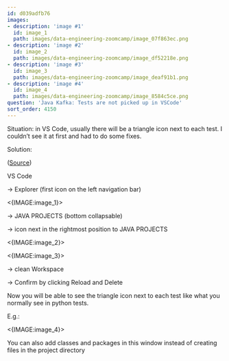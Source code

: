 ```yaml
---
id: d039adfb76
images:
- description: 'image #1'
  id: image_1
  path: images/data-engineering-zoomcamp/image_07f863ec.png
- description: 'image #2'
  id: image_2
  path: images/data-engineering-zoomcamp/image_df52218e.png
- description: 'image #3'
  id: image_3
  path: images/data-engineering-zoomcamp/image_deaf91b1.png
- description: 'image #4'
  id: image_4
  path: images/data-engineering-zoomcamp/image_8584c5ce.png
question: 'Java Kafka: Tests are not picked up in VSCode'
sort_order: 4150
---
```


Situation: in VS Code, usually there will be a triangle icon next to each test. I couldn’t see it at first and had to do some fixes.

Solution:

([Source](https://stackoverflow.com/a/66527032))

VS Code

→ Explorer (first icon on the left navigation bar)

<{IMAGE:image_1}>

→ JAVA PROJECTS (bottom collapsable)

→  icon next in the rightmost position to JAVA PROJECTS

<{IMAGE:image_2}>

<{IMAGE:image_3}>

→  clean Workspace

→ Confirm by clicking Reload and Delete

Now you will be able to see the triangle icon next to each test like what you normally see in python tests.

E.g.:

<{IMAGE:image_4}>

You can also add classes and packages in this window instead of creating files in the project directory

